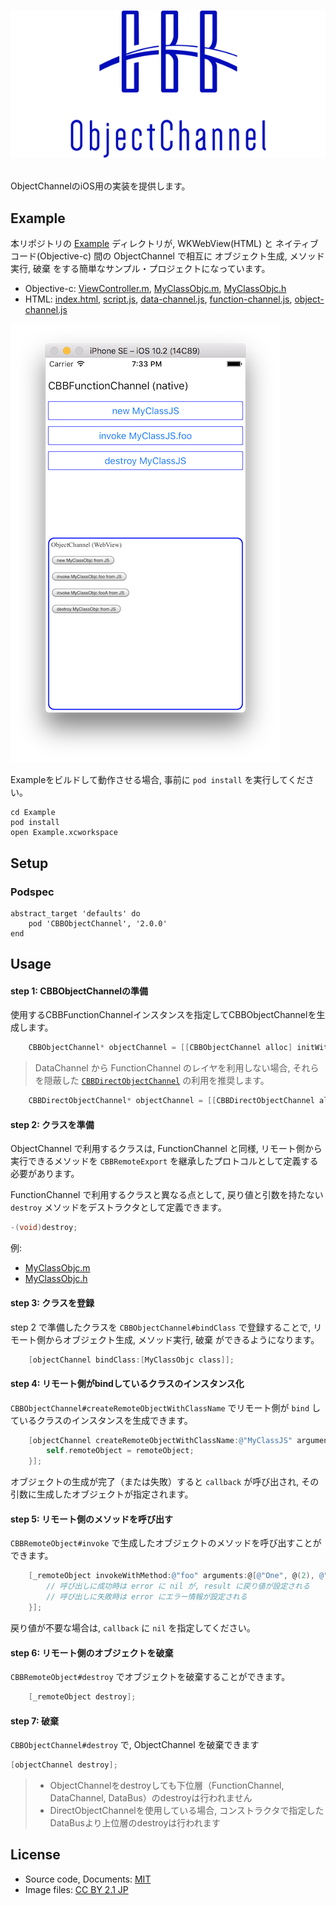 # <p align="center"><img src="title.png"/></p>
ObjectChannelのiOS用の実装を提供します。

## Example
本リポジトリの [Example](Example) ディレクトリが, WKWebView(HTML) と ネイティブコード(Objective-c) 間の ObjectChannel で相互に オブジェクト生成, メソッド実行, 破棄 をする簡単なサンプル・プロジェクトになっています。
- Objective-c: [ViewController.m](Example/Example/ViewController.m), [MyClassObjc.m](Example/Example/MyClassObjc.m), [MyClassObjc.h](Example/Example/MyClassObjc.h)
- HTML: [index.html](Example/www/index.html), [script.js](Example/www/script.js), [data-channel.js](Example/www/data-channel.js), [function-channel.js](Example/www/function-channel.js), [object-channel.js](Example/www/object-channel.js)

![screen-shot](Example/screen-shot.png)

Exampleをビルドして動作させる場合, 事前に `pod install` を実行してください。
```
cd Example
pod install
open Example.xcworkspace
```

## Setup 
### Podspec
```
abstract_target 'defaults' do
    pod 'CBBObjectChannel', '2.0.0'
end
```

## Usage
#### step 1: CBBObjectChannelの準備
使用するCBBFunctionChannelインスタンスを指定してCBBObjectChannelを生成します。

```objective-c
    CBBObjectChannel* objectChannel = [[CBBObjectChannel alloc] initWithFunctionChannel:functionChannel];
```

> DataChannel から FunctionChannel のレイヤを利用しない場合, それらを隠蔽した [`CBBDirectObjectChannel`](CBBObjectChannel/CBBDirectObjectChannel.m ) の利用を推奨します。
```objective-c
    CBBDirectObjectChannel* objectChannel = [[CBBDirectObjectChannel alloc] initWithDataBus:dataBus];
```

#### step 2: クラスを準備
ObjectChannel で利用するクラスは, FunctionChannel と同様, リモート側から実行できるメソッドを `CBBRemoteExport` を継承したプロトコルとして定義する必要があります。

FunctionChannel で利用するクラスと異なる点として, 戻り値と引数を持たない `destroy` メソッドをデストラクタとして定義できます。
```objective-c
-(void)destroy;
```

例:
- [MyClassObjc.m](Example/Example/MyClassObjc.m)
- [MyClassObjc.h](Example/Example/MyClassObjc.h)

#### step 3: クラスを登録
step 2 で準備したクラスを `CBBObjectChannel#bindClass` で登録することで, リモート側からオブジェクト生成, メソッド実行, 破棄 ができるようになります。

```objective-c
    [objectChannel bindClass:[MyClassObjc class]];
```

#### step 4: リモート側がbindしているクラスのインスタンス化
`CBBObjectChannel#createRemoteObjectWithClassName` でリモート側が `bind` しているクラスのインスタンスを生成できます。

```objective-c
    [objectChannel createRemoteObjectWithClassName:@"MyClassJS" arguments:@[@"arg1"] callback:^(CBBRemoteObject * _Nullable remoteObject) {
        self.remoteObject = remoteObject;
    }];
```

オブジェクトの生成が完了（または失敗）すると `callback` が呼び出され, その引数に生成したオブジェクトが指定されます。

#### step 5: リモート側のメソッドを呼び出す
`CBBRemoteObject#invoke` で生成したオブジェクトのメソッドを呼び出すことができます。

```objective-c
    [_remoteObject invokeWithMethod:@"foo" arguments:@[@"One", @(2), @"3"] callback:^(NSError * _Nullable error, id  _Nullable result) {
        // 呼び出しに成功時は error に nil が, result に戻り値が設定される
        // 呼び出しに失敗時は error にエラー情報が設定される
    }];
```

戻り値が不要な場合は, `callback` に `nil` を指定してください。

#### step 6: リモート側のオブジェクトを破棄
`CBBRemoteObject#destroy` でオブジェクトを破棄することができます。

```objective-c
    [_remoteObject destroy];
```

#### step 7: 破棄
`CBBObjectChannel#destroy` で, ObjectChannel を破棄できます

```objective-c
[objectChannel destroy];
```

> - ObjectChannelをdestroyしても下位層（FunctionChannel, DataChannel, DataBus）のdestroyは行われません
> - DirectObjectChannelを使用している場合, コンストラクタで指定したDataBusより上位層のdestroyは行われます

## License
- Source code, Documents: [MIT](LICENSE)
- Image files: [CC BY 2.1 JP](https://creativecommons.org/licenses/by/2.1/jp/)
